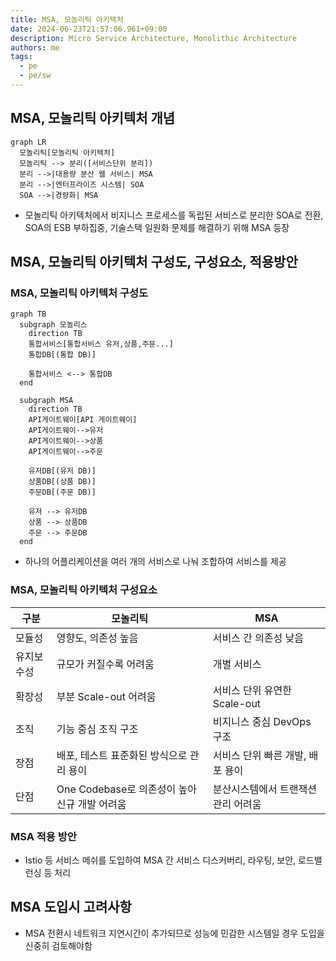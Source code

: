 ```yaml
---
title: MSA, 모놀리틱 아키텍처
date: 2024-06-23T21:57:06.961+09:00
description: Micro Service Architecture, Monolithic Architecture
authors: me
tags: 
  - pe
  - pe/sw
---
```


## MSA, 모놀리틱 아키텍처 개념

```mermaid
graph LR
  모놀리틱[모놀리틱 아키텍처]
  모놀리틱 --> 분리([서비스단위 분리])
  분리 -->|대용량 분산 웹 서비스| MSA
  분리 -->|엔터프라이즈 시스템| SOA
  SOA -->|경량화| MSA
```

- 모놀리틱 아키텍처에서 비지니스 프로세스를 독립된 서비스로 분리한 SOA로 전환, SOA의 ESB 부하집중, 기술스택 일원화 문제를 해결하기 위해 MSA 등장

## MSA, 모놀리틱 아키텍처 구성도, 구성요소, 적용방안

### MSA, 모놀리틱 아키텍처 구성도

```mermaid
graph TB
  subgraph 모놀리스
    direction TB
    통합서비스[통합서비스 유저,상품,주문...]
    통합DB[(통합 DB)]

    통합서비스 <--> 통합DB
  end

  subgraph MSA
    direction TB
    API게이트웨이[API 게이트웨이]
    API게이트웨이-->유저
    API게이트웨이-->상품
    API게이트웨이-->주문

    유저DB[(유저 DB)]
    상품DB[(상품 DB)]
    주문DB[(주문 DB)]

    유저 --> 유저DB
    상품 --> 상품DB
    주문 --> 주문DB
  end
```

- 하나의 어플리케이션을 여러 개의 서비스로 나눠 조합하여 서비스를 제공

### MSA, 모놀리틱 아키텍처 구성요소

| 구분 | 모놀리틱 | MSA |
| --- | --- | --- |
| 모듈성 | 영향도, 의존성 높음 | 서비스 간 의존성 낮음 |
| 유지보수성 | 규모가 커질수록 어려움 | 개별 서비스 |
| 확장성 | 부분 Scale-out 어려움 | 서비스 단위 유연한 Scale-out |
| 조직 | 기능 중심 조직 구조 | 비지니스 중심 DevOps 구조 |
| 장점 | 배포, 테스트 표준화된 방식으로 관리 용이 | 서비스 단위 빠른 개발, 배포 용이 |
| 단점 | One Codebase로 의존성이 높아 신규 개발 어려움 | 분산시스템에서 트랜잭션 관리 어려움 |

### MSA 적용 방안

- Istio 등 서비스 메쉬를 도입하여 MSA 간 서비스 디스커버리, 라우팅, 보안, 로드밸런싱 등 처리

## MSA 도입시 고려사항

- MSA 전환시 네트워크 지연시간이 추가되므로 성능에 민감한 시스템일 경우 도입을 신중히 검토해야함

